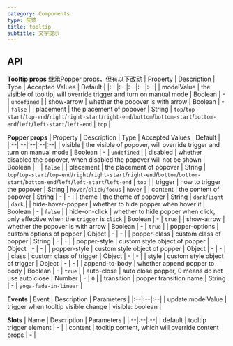 ```yaml
---
category: Components
type: 反馈
title: tooltip
subtitle: 文字提示
---
```


## API

**Tooltip props**
继承Popper props，但有以下改动
| Property | Description | Type | Accepted Values | Default |
|:--|:--|:--|:--|:--|
| modelValue | the visible of tooltip, will override trigger and turn on manual mode | Boolean | - | `undefined` |
| show-arrow | whether the popover is with arrow | Boolean | - | `false` |
| placement | the placement of popover | String | `top`/`top-start`/`top-end`/`right`/`right-start`/`right-end`/`bottom`/`bottom-start`/`bottom-end`/`left`/`left-start`/`left-end` | `top` |

**Popper props**
| Property | Description | Type | Accepted Values | Default |
|:--|:--|:--|:--|:--|
| visible | the visible of popover, will override trigger and turn on manual mode | Boolean | - | `undefined` |
| disabled | whether disabled the popover, when disabled the popover will not be shown | Boolean | - | `false` |
| placement | the placement of popover | String | `top`/`top-start`/`top-end`/`right`/`right-start`/`right-end`/`bottom`/`bottom-start`/`bottom-end`/`left`/`left-start`/`left-end` | `top` |
| trigger | how to trigger the popover | String | `hover`/`click`/`focus` | `hover` |
| content | the content of popover | String | - | - |
| theme | the theme of popover | String | `dark`/`light` | `dark` |
| hide-hover-popper | whether to hide popper when hover it | Boolean | - | `false` |
| hide-on-click | whether to hide popper when click, only effective when the `trigger` is `click` | Boolean | - | `true` |
| show-arrow | whether the popover is with arrow | Boolean | - | `true` |
| popper-options | custom options of popper | Object | - | - |
| popper-class | custom class of popper | String | - | - |
| popper-style | custom style object of popper | Object | - | - |
| popper-style | custom style object of popper | Object | - | - |
| class | custom class of trigger | Object | - | - |
| style | custom style object of trigger | Object | - | - |
| append-to-body | whether append popper to body | Boolean | - | `true` |
| auto-close | auto close popper, 0 means do not use auto close | Number | - | `0` |
| transition | popper transition name | String | - | `yoga-fade-in-linear` |

**Events**
| Event | Description | Parameters |
|:--|:--|:--|
| update:modelValue | trigger when tooltip visible change | visible: boolean |

**Slots**
| Name | Description | Parameters |
|:--|:--|:--|
| default | tooltip trigger element | - |
| content | tooltip content, which will override content props | - |
